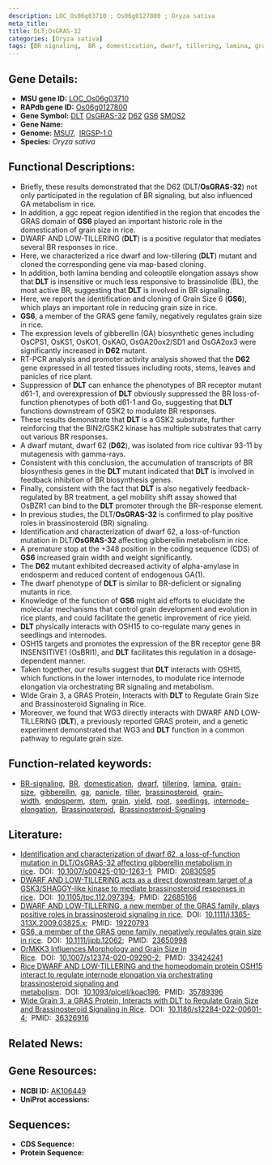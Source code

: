 ```yaml
---
description: LOC_Os06g03710 ; Os06g0127800 ; Oryza sativa
meta_title:
title: DLT;OsGRAS-32
categories: [Oryza sativa]
tags: [BR signaling,  BR , domestication, dwarf, tillering, lamina, grain size, gibberellin,  ga , panicle, tiller, brassinosteroid, grain width, endosperm, stem, grain, yield, root, seedlings, BR, internode elongation, Brassinosteroid, Brassinosteroid Signaling]
---
```


## Gene Details:
- **MSU gene ID:** [LOC_Os06g03710](http://rice.uga.edu/cgi-bin/ORF_infopage.cgi?orf=LOC_Os06g03710)  
- **RAPdb gene ID:** [Os06g0127800](https://rapdb.dna.affrc.go.jp/locus/?name=Os06g0127800)  
- **Gene Symbol:** <u>DLT</u>&nbsp;<u>OsGRAS-32</u>&nbsp;<u>D62</u>&nbsp;<u>GS6</u>&nbsp;<u>SMOS2</u>
- **Gene Name:**
- **Genome:**  [MSU7](http://rice.uga.edu/),&nbsp;&nbsp;[IRGSP-1.0](https://rapdb.dna.affrc.go.jp/download/irgsp1.html)
- **Species:** *Oryza sativa*

## Functional Descriptions:
   - Briefly, these results demonstrated that the D62 (DLT/**OsGRAS-32**) not only participated in the regulation of BR signaling, but also influenced GA metabolism in rice.
   - In addition, a ggc repeat region identified in the region that encodes the GRAS domain of **GS6** played an important historic role in the domestication of grain size in rice.
   - DWARF AND LOW-TILLERING (**DLT**) is a positive regulator that mediates several BR responses in rice.
   - Here, we characterized a rice dwarf and low-tillering (**DLT**) mutant and cloned the corresponding gene via map-based cloning.
   - In addition, both lamina bending and coleoptile elongation assays show that **DLT** is insensitive or much less responsive to brassinolide (BL), the most active BR, suggesting that **DLT** is involved in BR signaling.
   - Here, we report the identification and cloning of Grain Size 6 (**GS6**), which plays an important role in reducing grain size in rice.
   - **GS6**, a member of the GRAS gene family, negatively regulates grain size in rice.
   - The expression levels of gibberellin (GA) biosynthetic genes including OsCPS1, OsKS1, OsKO1, OsKAO, OsGA20ox2/SD1 and OsGA2ox3 were significantly increased in **D62** mutant.
   - RT-PCR analysis and promoter activity analysis showed that the **D62** gene expressed in all tested tissues including roots, stems, leaves and panicles of rice plant.
   - Suppression of **DLT** can enhance the phenotypes of BR receptor mutant d61-1, and overexpression of **DLT** obviously suppressed the BR loss-of-function phenotypes of both d61-1 and Go, suggesting that **DLT** functions downstream of GSK2 to modulate BR responses.
   - These results demonstrate that **DLT** is a GSK2 substrate, further reinforcing that the BIN2/GSK2 kinase has multiple substrates that carry out various BR responses.
   - A dwarf mutant, dwarf 62 (**D62**), was isolated from rice cultivar 93-11 by mutagenesis with gamma-rays.
   - Consistent with this conclusion, the accumulation of transcripts of BR biosynthesis genes in the **DLT** mutant indicated that **DLT** is involved in feedback inhibition of BR biosynthesis genes.
   - Finally, consistent with the fact that **DLT** is also negatively feedback-regulated by BR treatment, a gel mobility shift assay showed that OsBZR1 can bind to the **DLT** promoter through the BR-response element.
   - In previous studies, the DLT/**OsGRAS-32** is confirmed to play positive roles in brassinosteroid (BR) signaling.
   - Identification and characterization of dwarf 62, a loss-of-function mutation in DLT/**OsGRAS-32** affecting gibberellin metabolism in rice.
   - A premature stop at the +348 position in the coding sequence (CDS) of **GS6** increased grain width and weight significantly.
   - The **D62** mutant exhibited decreased activity of alpha-amylase in endosperm and reduced content of endogenous GA(1).
   - The dwarf phenotype of **DLT** is similar to BR-deficient or signaling mutants in rice.
   - Knowledge of the function of **GS6** might aid efforts to elucidate the molecular mechanisms that control grain development and evolution in rice plants, and could facilitate the genetic improvement of rice yield.
   - **DLT** physically interacts with OSH15 to co-regulate many genes in seedlings and internodes.
   - OSH15 targets and promotes the expression of the BR receptor gene BR INSENSITIVE1 (OsBRI1), and **DLT** facilitates this regulation in a dosage-dependent manner.
   - Taken together, our results suggest that **DLT** interacts with OSH15, which functions in the lower internodes, to modulate rice internode elongation via orchestrating BR signaling and metabolism.
   - Wide Grain 3, a GRAS Protein, Interacts with **DLT** to Regulate Grain Size and Brassinosteroid Signaling in Rice.
   - Moreover, we found that WG3 directly interacts with DWARF AND LOW-TILLERING (**DLT**), a previously reported GRAS protein, and a genetic experiment demonstrated that WG3 and **DLT** function in a common pathway to regulate grain size.

## Function-related keywords:
   - [BR-signaling](/tags/BR-signaling/),&nbsp;&nbsp;[BR](/tags/BR/),&nbsp;&nbsp;[domestication](/tags/domestication/),&nbsp;&nbsp;[dwarf](/tags/dwarf/),&nbsp;&nbsp;[tillering](/tags/tillering/),&nbsp;&nbsp;[lamina](/tags/lamina/),&nbsp;&nbsp;[grain-size](/tags/grain-size/),&nbsp;&nbsp;[gibberellin](/tags/gibberellin/),&nbsp;&nbsp;[ga](/tags/ga/),&nbsp;&nbsp;[panicle](/tags/panicle/),&nbsp;&nbsp;[tiller](/tags/tiller/),&nbsp;&nbsp;[brassinosteroid](/tags/brassinosteroid/),&nbsp;&nbsp;[grain-width](/tags/grain-width/),&nbsp;&nbsp;[endosperm](/tags/endosperm/),&nbsp;&nbsp;[stem](/tags/stem/),&nbsp;&nbsp;[grain](/tags/grain/),&nbsp;&nbsp;[yield](/tags/yield/),&nbsp;&nbsp;[root](/tags/root/),&nbsp;&nbsp;[seedlings](/tags/seedlings/),&nbsp;&nbsp;[internode-elongation](/tags/internode-elongation/),&nbsp;&nbsp;[Brassinosteroid](/tags/Brassinosteroid/),&nbsp;&nbsp;[Brassinosteroid-Signaling](/tags/Brassinosteroid-Signaling/)

## Literature:
   - [Identification and characterization of dwarf 62, a loss-of-function mutation in DLT/OsGRAS-32 affecting gibberellin metabolism in rice](https://www.doi.org/10.1007/s00425-010-1263-1).&nbsp;&nbsp;DOI:&nbsp;&nbsp;[10.1007/s00425-010-1263-1](https://www.doi.org/10.1007/s00425-010-1263-1);&nbsp;&nbsp;PMID:&nbsp;&nbsp;[20830595](https://pubmed.ncbi.nlm.nih.gov/20830595/)
   - [DWARF AND LOW-TILLERING acts as a direct downstream target of a GSK3/SHAGGY-like kinase to mediate brassinosteroid responses in rice](https://www.doi.org/10.1105/tpc.112.097394).&nbsp;&nbsp;DOI:&nbsp;&nbsp;[10.1105/tpc.112.097394](https://www.doi.org/10.1105/tpc.112.097394);&nbsp;&nbsp;PMID:&nbsp;&nbsp;[22685166](https://pubmed.ncbi.nlm.nih.gov/22685166/)
   - [DWARF AND LOW-TILLERING, a new member of the GRAS family, plays positive roles in brassinosteroid signaling in rice](https://www.doi.org/10.1111/j.1365-313X.2009.03825.x).&nbsp;&nbsp;DOI:&nbsp;&nbsp;[10.1111/j.1365-313X.2009.03825.x](https://www.doi.org/10.1111/j.1365-313X.2009.03825.x);&nbsp;&nbsp;PMID:&nbsp;&nbsp;[19220793](https://pubmed.ncbi.nlm.nih.gov/19220793/)
   - [GS6, a member of the GRAS gene family, negatively regulates grain size in rice](https://www.doi.org/10.1111/jipb.12062).&nbsp;&nbsp;DOI:&nbsp;&nbsp;[10.1111/jipb.12062](https://www.doi.org/10.1111/jipb.12062);&nbsp;&nbsp;PMID:&nbsp;&nbsp;[23650998](https://pubmed.ncbi.nlm.nih.gov/23650998/)
   - [OrMKK3 Influences Morphology and Grain Size in Rice](https://www.doi.org/10.1007/s12374-020-09290-2).&nbsp;&nbsp;DOI:&nbsp;&nbsp;[10.1007/s12374-020-09290-2](https://www.doi.org/10.1007/s12374-020-09290-2);&nbsp;&nbsp;PMID:&nbsp;&nbsp;[33424241](https://pubmed.ncbi.nlm.nih.gov/33424241/)
   - [Rice DWARF AND LOW-TILLERING and the homeodomain protein OSH15 interact to regulate internode elongation via orchestrating brassinosteroid signaling and metabolism](https://www.doi.org/10.1093/plcell/koac196).&nbsp;&nbsp;DOI:&nbsp;&nbsp;[10.1093/plcell/koac196](https://www.doi.org/10.1093/plcell/koac196);&nbsp;&nbsp;PMID:&nbsp;&nbsp;[35789396](https://pubmed.ncbi.nlm.nih.gov/35789396/)
   - [Wide Grain 3, a GRAS Protein, Interacts with DLT to Regulate Grain Size and Brassinosteroid Signaling in Rice](https://www.doi.org/10.1186/s12284-022-00601-4).&nbsp;&nbsp;DOI:&nbsp;&nbsp;[10.1186/s12284-022-00601-4](https://www.doi.org/10.1186/s12284-022-00601-4);&nbsp;&nbsp;PMID:&nbsp;&nbsp;[36326916](https://pubmed.ncbi.nlm.nih.gov/36326916/)

## Related News:

## Gene Resources:
- **NCBI ID:**  [AK106449](http://www.ncbi.nlm.nih.gov/nuccore/AK106449)
- **UniProt accessions:** [](https://www.uniprot.org/uniprotkb//entry)

## Sequences:
- **CDS Sequence:**
- **Protein Sequence:**
